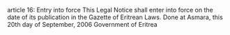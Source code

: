 article 16: Entry into force
This Legal Notice shall enter into force on the date of its publication in the Gazette of Eritrean Laws. Done at Asmara, this 20th day of September, 2006 Government of Eritrea
<ul>
</ul>